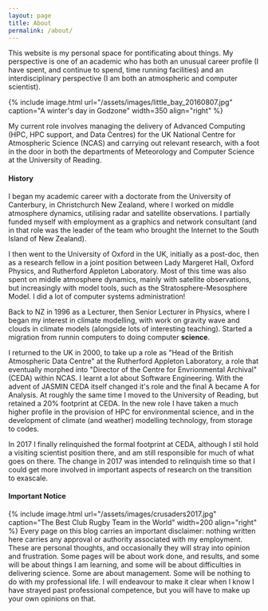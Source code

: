 ```yaml
---
layout: page
title: About
permalink: /about/
---
```


This website is my personal space for pontificating about things. My perspective is one of an academic who has both an unusual career profile (I have spent, and continue to spend, time running facilities) and an interdisciplinary perspective (I am both an atmospheric and computer scientist).

{% include image.html url="/assets/images/little_bay_20160807.jpg" caption="A winter's day in Godzone" width=350 align="right" %}

My current role involves managing the delivery of Advanced Computing (HPC, HPC support, and Data Centres) for the UK National Centre for Atmospheric Science (NCAS) and carrying out relevant research, with a foot in the door in both the departments of Meteorology and Computer Science at the University of Reading.

#### History

I began my academic career with a doctorate from the University of Canterbury, in Christchurch New Zealand, where I worked on middle atmosphere dynamics, utilising radar and satellite observations.  I partially funded myself with employment as a graphics and network consultant (and in that role was the leader of the team who brought the Internet to the South Island of New Zealand).

I then went to the University of Oxford in the UK, initially as a post-doc, then as a research fellow in a joint position between Lady Margeret Hall, Oxford Physics, and Rutherford Appleton Laboratory. Most of this time was also spent on middle atmosphere dynamics, mainly with satellite observations, but increasingly with model tools, such as the Stratosphere-Mesosphere Model. I did a lot of computer systems administration!

Back to NZ in 1996 as a Lecturer, then Senior Lecturer in Physics, where I began my interest in climate modelling, with work on gravity wave and clouds in climate models (alongside lots of interesting teaching). Started a migration from runnin computers to doing computer __science__.

I returned to the UK in 2000, to take up a role as "Head of the British Atmospheric Data Centre" at the Rutherford Appleton Laboratory, a role that eventually morphed into "Director of the Centre for Envrionmental Archival" (CEDA) within NCAS. I learnt a lot about Software Engineering. With the advent of JASMIN CEDA itself changed it's role and the final A became A for Analysis. At roughly the same time I moved to the University of Reading, but retained a 20% footprint at CEDA. In the new role I have taken a much higher profile in the provision of HPC for environmental science, and in the development of climate (and weather) modelling technology, from storage to codes. 

In 2017 I finally relinquished the formal footprint at CEDA, although I stil hold a visiting scientist position there, and am still responsible for much of what goes on there. The change in 2017 was intended to relinquish time so that I could get more involved in important aspects of research on the transition to exascale.

#### Important Notice

{% include image.html url="/assets/images/crusaders2017.jpg" caption="The Best Club Rugby Team in the World" width=200 align="right" %} Every page on this blog carries an important disclaimer: nothing written here carries any approval or authority associated with my employment. These are personal thoughts, and occasionally they will stray into opinion and frustration. Some pages will be about work done, and results, and some will be about things I am learning, and some will be about difficulties in delivering science. Some are about management. Some will be nothing to do with my professional life. I will endeavour to make it clear when I know I have strayed past professional competence, but you will have to make up your own opinions on that.

